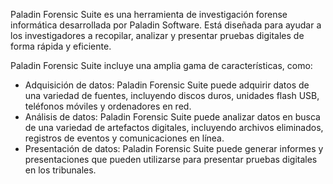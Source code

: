 Paladin Forensic Suite es una herramienta de investigación forense informática desarrollada por Paladin Software. Está diseñada para ayudar a los investigadores a recopilar, analizar y presentar pruebas digitales de forma rápida y eficiente.

Paladin Forensic Suite incluye una amplia gama de características, como:

- Adquisición de datos: Paladin Forensic Suite puede adquirir datos de una variedad de fuentes, incluyendo discos duros, unidades flash USB, teléfonos móviles y ordenadores en red.
- Análisis de datos: Paladin Forensic Suite puede analizar datos en busca de una variedad de artefactos digitales, incluyendo archivos eliminados, registros de eventos y comunicaciones en línea.
- Presentación de datos: Paladin Forensic Suite puede generar informes y presentaciones que pueden utilizarse para presentar pruebas digitales en los tribunales.

